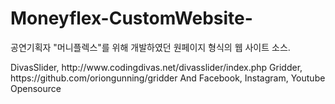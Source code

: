 # Moneyflex-CustomWebsite-
공연기획자 "머니플렉스"를 위해 개발하였던 원페이지 형식의 웹 사이트 소스.


<Reference>
DivasSlider, http://www.codingdivas.net/divasslider/index.php
Gridder, https://github.com/oriongunning/gridder
And Facebook, Instagram, Youtube Opensource
